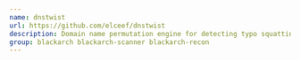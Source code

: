 ```yaml
---
name: dnstwist
url: https://github.com/elceef/dnstwist
description: Domain name permutation engine for detecting typo squatting, phishing and corporate espionage.
group: blackarch blackarch-scanner blackarch-recon
---
```

